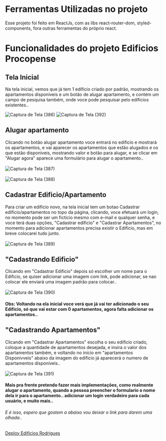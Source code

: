 # Ferramentas Utilizadas no projeto

Esse projeto foi feito em ReactJs, com as libs react-router-dom, styled-components, fora outras ferramentas do próprio react.


# Funcionalidades do projeto Edificios Procopense

## Tela Inicial

Na tela inicial, vemos que já tem 1 edificio criado por padrão, mostrando os apartamentos disponiveis e um botão de alugar apartamento, e contém um campo de pesquisa também, onde voce pode pesquisar pelo edificios existentes..

![Captura de Tela (386)](https://github.com/sergiohrodrigues/Contador-de-vagas/assets/86135798/9f1ef08d-f09c-4b86-9f8f-574461b26236)
![Captura de Tela (392)](https://github.com/sergiohrodrigues/Contador-de-vagas/assets/86135798/6be35eb0-1c2c-4aea-95ee-901bc8c46d72)


## Alugar apartamento
Clicando no botão alugar apartamento voce entrará no edificio e mostrará os apartamentos, e vai aparecer os apartamentos que estão alugados e os que estão disponiveis, mostrando valor e botão para alugar, e se clicar em "Alugar agora" aparece uma formulário para alugar o apartamento..<br/><br/>
![Captura de Tela (387)](https://github.com/sergiohrodrigues/Edificios-Rodrigues/assets/86135798/215bbbcf-3313-4527-b114-44269739218d)<br/><br/>
![Captura de Tela (388)](https://github.com/sergiohrodrigues/Edificios-Rodrigues/assets/86135798/b8923887-0d44-477d-8230-87ce003308a5)


## Cadastrar Edificio/Apartamento
Para criar um edificio novo, na tela inicial tem um botao Cadastrar edificio/apartamentos no topo da página, clicando, voce efetuará um login, no momento pode ser um ficticio mesmo com e-mail e qualquer senha, e voce terá duas opções, "Cadastrar edificio" e "Cadastrar Apartamentos", no momento para adicionar apartamentos precisa existir o Edificio, mas em breve colocarei tudo junto.<br/><br/>
![Captura de Tela (389)](https://github.com/sergiohrodrigues/Edificios-Rodrigues/assets/86135798/7ec09182-d36f-4fd4-94fa-8bdbca8c4b70)


## "Cadastrando Edificio"
Clicando em "Cadastrar Edificio" depois só escolher um nome para o Edificio, se quiser adicionar uma imagem com link, pode adicionar, se nao colocar ele enviará uma imagem padrão para colocar..<br/></br>
![Captura de Tela (390)](https://github.com/sergiohrodrigues/Edificios-Rodrigues/assets/86135798/6e9c9837-f264-4dfb-b089-c41b80050f5d)
#### Obs: Voltando na ela inicial voce verá que já vai ter adicionado o seu Edificio, só que vai estar com 0 apartamentos, agora falta adicionar os apartamentos..


## "Cadastrando Apartamentos"
Clicando em "Cadastrar Apartamentos" escolha o seu edificio criado, coloque a quantidade de apartamentos desejada, e insira o valor dos apartamentos também, e voltando no inicio em "apartamentos Disponivveis" abaixo da imagem do edificio já aparecerá o  numero de apartamentos disponiveis..<br/><br/>
![Captura de Tela (391)](https://github.com/sergiohrodrigues/Edificios-Rodrigues/assets/86135798/0cc7b632-7d9f-449a-8a4a-41445e41424f)


#### Mais pra frente pretendo fazer mais implementações, como realmente alugar o apartamento, quando a pessoa preencher o formulario o nome dela ir para o apartamento.. adicionar um login verdadeiro para cada usuário, e muito mais..


###### E é isso, espero que gostem a abaixo vou deixar o link para darem uma olhada..
[Deploy Edificios Rodrigues](https://edificios-rodrigues.vercel.app)
